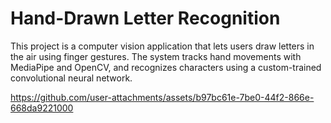 # Hand-Drawn Letter Recognition


This project is a computer vision application that lets users draw letters in the air using finger gestures. The system tracks hand movements with MediaPipe and OpenCV, and recognizes characters using a custom-trained convolutional neural network.


https://github.com/user-attachments/assets/b97bc61e-7be0-44f2-866e-668da9221000


